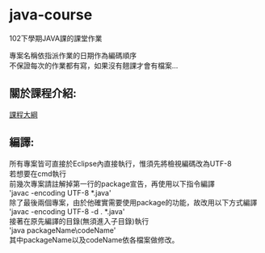 java-course
===========

102下學期JAVA課的課堂作業

專案名稱依指派作業的日期作為編碼順序   
不保證每次的作業都有寫，如果沒有翹課才會有檔案...   
   
   
關於課程介紹: 
-----------  
[課程大綱](http://class-qry.acad.ncku.edu.tw/syllabus/online_display.php?syear=0102&sem=2&co_no=A510110&class_code=1)   
   
編譯:   
-----------
所有專案皆可直接於Eclipse內直接執行，惟須先將檢視編碼改為UTF-8   
若想要在cmd執行   
前幾次專案請註解掉第一行的package宣告，再使用以下指令編譯     
'javac -encoding UTF-8 *.java'   
除了最後兩個專案，由於他確實需要使用package的功能，故改用以下方式編譯   
'javac -encoding UTF-8 -d . *.java'    
接著在原先編譯的目錄(無須進入子目錄)執行   
'java packageName\codeName'   
其中packageName以及codeName依各檔案做修改。   
